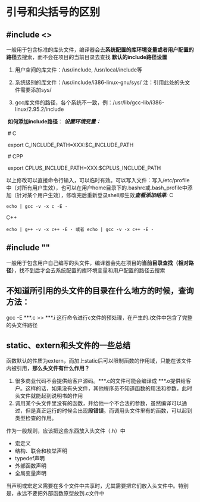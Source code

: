 # 引号和尖括号的区别

## **#include &lt;&gt;**

一般用于包含标准的库头文件，编译器会去**系统配置的库环境变量或者用户配置的路径**去搜索，而不会在项目的当前目录去查找
	**默认的include路径设置**

1. 用户空间的库文件：/usr/include, /usr/local/include等

2. 系统级别的库文件：/usr/include/i386-linux-gnu/sys/	 注：引用此处的头文件需要添加sys/

3. gcc库文件的路径，各个系统不一致，例：/usr/lib/gcc-lib/i386-linux/2.95.2/include

​	**如何添加include路径**：
​		***设置环境变量：***

​		\# C

​			export C_INCLUDE_PATH=XXX:\$C_INCLUDE_PATH

​		\# CPP

​			export CPLUS_INCLUDE_PATH=XXX:\$CPLUS_INCLUDE_PATH

​		以上修改可以直接命令行输入，可以临时有效。可以写入文件：写入/etc/profile中（对所有用户生效），也可以在用户home目录下的.bashrc或.bash_profile中添加（针对某个用户生效），修改完后重新登录shell即生效
​		***查看添加结果:***
C

```shell
echo | gcc -v -x c -E -
```

C++

```shell
echo | g++ -v -x c++ -E - 或者 echo | gcc -v -x c++ -E -
```

## #include ""

一般用于包含用户自己编写的头文件，编译器会先在项目的**当前目录查找（相对路径）**，找不到后才会去系统配置的库环境变量和用户配置的路径去搜索

## 不知道所引用的头文件的目录在什么地方的时候，查询方法：

gcc -E \*\*\*.c >> ***.i
这行命令进行c文件的预处理，在产生的.i文件中包含了完整的头文件路径

## static、extern和头文件的一些总结

函数默认的性质为extern，而加上static后可以限制函数的作用域，只能在该文件内被引用，**那么头文件有什么作用？**

1. 很多商业代码不会提供给客户源码。\*\*\*.c的文件可能会编译成 ***.o提供给客户。这样的话，如果没有头文件，其他程序员不知道函数的用法和参数，此时头文件就能起到说明书的作用
2. 调用某个头文件里没有的函数，并给他一个不合法的参数，虽然编译可以通过，但是真正运行的时候会出现**段错误**。而调用头文件里有的函数，可以起到类型检查的作用。

作为一般规则，应该把这些东西放入头文件（.h）中

* 宏定义
* 结构、联合和枚举声明
* typedef声明
* 外部函数声明
* 全局变量声明

当声明或宏定义需要在多个文件中共享时，尤其需要把它们放入头文件中。特别是，永远不要把外部函数原型放到.c文件中
